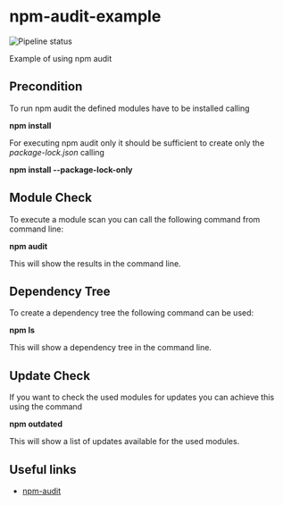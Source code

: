 # npm-audit-example
![Pipeline status](https://github.com/sgohlke/npm-audit-example/workflows/Run%20audit%20example/badge.svg)

Example of using npm audit

## Precondition
To run npm audit the defined modules have to be installed calling

**npm install**
 
For executing npm audit only it should be sufficient to create only the *package-lock.json* calling

**npm install --package-lock-only**


## Module Check
To execute a module scan you can call the following command from command line:

**npm audit**

This will show the results in the command line.

## Dependency Tree
To create a dependency tree the following command can be used: 

**npm ls**
 
This will show a dependency tree in the command line.

## Update Check
If you want to check the used modules for updates you can achieve this using the command 

**npm outdated**

This will show a list of updates available for the used modules.

## Useful links
* [npm-audit](https://docs.npmjs.com/cli/audit)